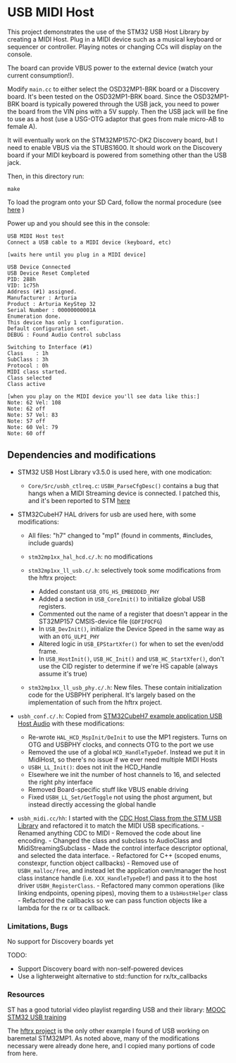 # USB MIDI Host


This project demonstrates the use of the STM32 USB Host Library by creating a
MIDI Host. Plug in a MIDI device such as a musical keyboard or sequencer or controller.
Playing notes or changing CCs will display on the console.

The board can provide VBUS power to the external device (watch your current consumption!).


Modify `main.cc` to either select the OSD32MP1-BRK board or a Discovery board.
It's been tested on the OSD32MP1-BRK board. Since the OSD32MP1-BRK board is
typically powered through the USB jack, you need to power the board from the
VIN pins with a 5V supply. Then the USB jack will be fine to use as a host (use
a USG-OTG adaptor that goes from male micro-AB to female A).

It will eventually work on the STM32MP157C-DK2 Discovery board, but I need to
enable VBUS via the STUBS1600. It should work on the Discovery board if your
MIDI keyboard is powered from something other than the USB jack.

Then, in this directory run:

```
make
```

To load the program onto your SD Card, follow the normal procedure (see
[here](https://github.com/4ms/stm32mp1-baremetal/blob/master/README.md#6-copy-the-application-to-the-sd-card) )

Power up and you should see this in the console:

```
USB MIDI Host test
Connect a USB cable to a MIDI device (keyboard, etc)
 
[waits here until you plug in a MIDI device]

USB Device Connected
USB Device Reset Completed
PID: 288h
VID: 1c75h
Address (#1) assigned.
Manufacturer : Arturia
Product : Arturia KeyStep 32
Serial Number : 00000000001A
Enumeration done.
This device has only 1 configuration.
Default configuration set.
DEBUG : Found Audio Control subclass

Switching to Interface (#1)
Class    : 1h
SubClass : 3h
Protocol : 0h
MIDI class started.
Class selected
Class active

[when you play on the MIDI device you'll see data like this:]
Note: 62 Vel: 108
Note: 62 off
Note: 57 Vel: 83
Note: 57 off
Note: 60 Vel: 79
Note: 60 off
```


## Dependencies and modifications

  * STM32 USB Host Library v3.5.0 is used here, with one modication:

	- `Core/Src/usbh_ctlreq.c`: `USBH_ParseCfgDesc()` contains a bug that hangs
	  when a MIDI Streaming device is connected. I patched this, and it's been reported
	  to STM [here](https://github.com/STMicroelectronics/stm32_mw_usb_host/issues/11#issuecomment-1312278910)
  
  * STM32CubeH7 HAL drivers for usb are used here, with some modifications:

      * All files: "h7" changed to "mp1" (found in comments, #includes, include guards)

	  * `stm32mp1xx_hal_hcd.c/.h`: no modifications

	  * `stm32mp1xx_ll_usb.c/.h`: selectively took some modifications from the hftrx project:
		- Added constant `USB_OTG_HS_EMBEDDED_PHY`
		- Added a section in `USB_CoreInit()` to initialize global USB registers.
		- Commented out the name of a register that doesn't appear in the ST32MP157
		  CMSIS-device file (`GDFIFOCFG`)
		- In `USB_DevInit()`, initialize the Device Speed in the same way as with
		  an `OTG_ULPI_PHY`
		- Altered logic in `USB_EPStartXfer()` for when to set the even/odd frame.
		- In `USB_HostInit()`, `USB_HC_Init()` and `USB_HC_StartXfer()`, don't use
		  the CID register to determine if we're HS capable (always assume it's
		  true)

	  * `stm32mp1xx_ll_usb_phy.c/.h`: New files. These contain initialization code for the USBPHY peripheral. 
		It's largely based on the implementation of such from the hftrx project.


  * `usbh_conf.c/.h`: Copied from [STM32CubeH7 example application USB Host Audio](https://github.com/STMicroelectronics/STM32CubeH7/blob/master/Projects/STM32H743I-EVAL/Applications/USB_Host/AUDIO_Standalone/Src/usbh_conf.c) with these modifications:
	- Re-wrote `HAL_HCD_MspInit/DeInit` to use the MP1 registers. Turns on OTG and USBPHY clocks, and connects OTG to the port we use
	- Removed the use of a global `HCD_HandleTypeDef`. Instead we put it in MidiHost, so there's no issue if we ever need multiple MIDI Hosts
	-  `USBH_LL_Init()`: does not init the HCD_Handle
	-  Elsewhere we init the number of host channels to 16, and selected the right phy interface
	- Removed Board-specific stuff like VBUS enable driving
	- Fixed `USBH_LL_Set/GetToggle` not using the phost argument, but instead directly accessing the global handle

  * `usbh_midi.cc/hh`:  I started with the [CDC Host Class from the STM USB
	Library](https://github.com/STMicroelectronics/stm32_mw_usb_host/blob/master/Class/CDC/Src/usbh_cdc.c)
	and refactored it to match the MIDI USB specifications.
		- Renamed anything CDC to MIDI
		- Removed the code about line encoding. 
		- Changed the class and subclass to AudioClass and MidiStreamingSubclass
		- Made the control interface descriptor optional, and selected the data interface.
		- Refactored for C++ (scoped enums, constexpr, function object
		  callbacks)
		- Removed use of `USBH_malloc/free`, and instead let the application
		  own/manager the host class instance handle (i.e. `XXX_HandleTypeDef`) and
		  pass it to the host driver `USBH_RegisterClass`.
		- Refactored many common operations (like linking endpoints, opening
		  pipes), moving them to a `UsbHostHelper` class
		- Refactored the callbacks so we can pass function objects like a
		  lambda for the rx or tx callback.


### Limitations, Bugs ###

No support for Discovery boards yet

TODO:

 - Support Discovery board with non-self-powered devices
 - Use a lighterweight alternative to std::function for rx/tx_callbacks

### Resources ###

ST has a good tutorial video playlist regarding USB and their library:
[MOOC STM32 USB training](https://www.youtube.com/playlist?list=PLnMKNibPkDnFFRBVD206EfnnHhQZI4Hxa)

The [hftrx project](https://github.com/ua1arn/hftrx) is the only other example
I found of USB working on baremetal STM32MP1. As noted above, many of the
modifications necessary were already done here, and I copied many portions of code from here.

